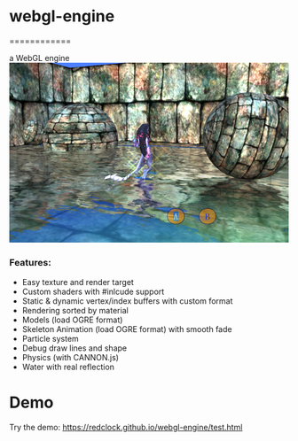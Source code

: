 # webgl-engine
============

a WebGL engine
![Screen1](http://github.com/redclock/webgl-engine/raw/master/screen.png)

### Features:
  * Easy texture and render target
  * Custom shaders with #inlcude support
  * Static & dynamic vertex/index buffers with custom format
  * Rendering sorted by material
  * Models (load OGRE format)
  * Skeleton Animation (load OGRE format) with smooth fade
  * Particle system
  * Debug draw lines and shape
  * Physics (with CANNON.js)
  * Water with real reflection

# Demo
Try the demo:
https://redclock.github.io/webgl-engine/test.html
